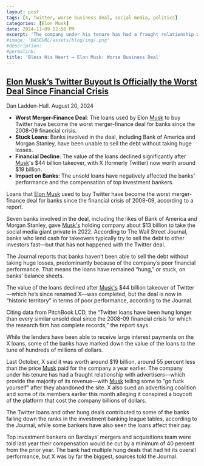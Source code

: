 ```yaml
---
layout: post
tags: [X, Twitter, worse business deal, social media, politics]
categories: [Elon Musk]
date: 2024-11-09 12:56 PM
excerpt: 'The company under his tenure has had a fraught relationship with advertisers—which provide the majority of its revenue—with Musk telling some to “go fuck yourself” after they abandoned the site. X also sued an advertising coalition and some of its members earlier this month alleging it conspired a boycott of the platform that cost the company billions of dollars.'
#image: 'BASEURL/assets/blog/img/.png'
#description:
#permalink:
title: 'Bless His Heart – Elon Musk: Worse Business Deal'
---
```



## [Elon Musk’s Twitter Buyout Is Officially the Worst Deal Since Financial Crisis](https://www.thedailybeast.com/elon-musks-twitter-buyout-is-officially-the-worst-deal-of-its-kind-for-banks-since-financial-crisis)

Dan Ladden-Hall. August 20, 2024

- **Worst Merger-Finance Deal**: The loans used by Elon [Musk](https://x.com/elonmusk) to buy Twitter have become the worst merger-finance deal for banks since the 2008-09 financial crisis.
- **Stuck Loans**: Banks involved in the deal, including Bank of America and Morgan Stanley, have been unable to sell the debt without taking huge losses.
- **Financial Decline**: The value of the loans declined significantly after [Musk](https://x.com/elonmusk)'s $44 billion takeover, with X (formerly Twitter) now worth around $19 billion.
- **Impact on Banks**: The unsold loans have negatively affected the banks' performance and the compensation of top investment bankers.

Loans that [Elon Musk](https://x.com/elonmusk) used to buy Twitter have become the worst merger-finance deal for banks since the financial crisis of 2008-09, according to a report.

Seven banks involved in the deal, including the likes of Bank of America and Morgan Stanley, gave [Musk's](https://x.com/elonmusk) holding company about $13 billion to take the social media giant private in 2022. According to The Wall Street Journal, banks who lend cash for takeovers typically try to sell the debt to other investors fast—but that has not happened with the Twitter deal.

The Journal reports that banks haven’t been able to sell the debt without taking huge losses, predominantly because of the company’s poor financial performance. That means the loans have remained “hung,” or stuck, on banks’ balance sheets.

The value of the loans declined after [Musk's](https://x.com/elonmusk) \$44 billion takeover of Twitter—which he’s since renamed X—was completed, but the deal is now in “historic territory” in terms of poor performance, according to the Journal.

Citing data from PitchBook LCD, the “Twitter loans have been hung longer than every similar unsold deal since the 2008-09 financial crisis for which the research firm has complete records,” the report says.

While the lenders have been able to receive large interest payments on the X loans, some of the banks have marked down the value of the loans to the tune of hundreds of millions of dollars.

Last October, X said it was worth around $19 billion, around 55 percent less than the price [Musk](https://x.com/elonmusk) paid for the company a year earlier. The company under his tenure has had a fraught relationship with advertisers—which provide the majority of its revenue—with [Musk](https://x.com/elonmusk) telling some to “go fuck yourself” after they abandoned the site. X also sued an advertising coalition and some of its members earlier this month alleging it conspired a boycott of the platform that cost the company billions of dollars.

The Twitter loans and other hung deals contributed to some of the banks falling down the ranks in the investment banking league tables, according to the Journal, while some bankers have also seen the loans affect their pay.

Top investment bankers on Barclays’ mergers and acquisitions team were told last year their compensation would be cut by a minimum of 40 percent from the prior year. The bank had multiple hung deals that had hit its overall performance, but X was by far the biggest, sources told the Journal.
